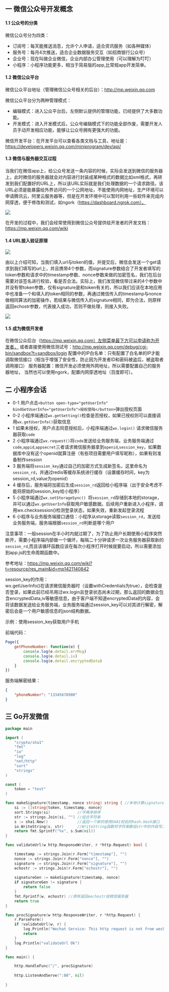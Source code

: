 ## 一 微信公众号开发概念

#### 1.1 公众号的分类

微信公众号分为四类：
- 订阅号：每天能推送消息，允许个人申请，适合资讯服务（如各种媒体）
- 服务号：每月4次推送，适合企业数据服务交互（如招商银行公众号）
- 企业号：现在叫做企业微信，企业内部办公管理使用（可以理解为叮叮）
- 小程序：小程序功能更多，相当于简易版的app,比常规app开发简单。

#### 1.2 微信公众平台

微信公众平台地址（管理微信公众号相关的后台）：http://mp.weixin.qq.com   

微信公众平台分为两种管理模式：
- 编辑模式：进入公众平台后，左侧默认提供的管理功能，已经提供了大多数功能。
- 开发模式：进入开发模式后，公众号编辑模式下的功能全部作废，需要开发人员手动开发相应功能，能够让公众号拥有更强大的功能。

微信开发平台：在开发平台可以查看各类文档与工具，地址是：https://developers.weixin.qq.com/miniprogram/dev/api/   

#### 1.3 微信与服务器交互过程

当我们在微信app上，给公众号发送一条内容的时候，实际会发送到微信的服务器上，此时微信的服务器就会对内容进行封装成某种格式的数据比如xml格式，再转发到我们配置好的URL上，所以该URL实际就是我们处理数据的一个请求路径。该URL必须是能暴露给外界访问的一个公网地址，不能使用内网地址，生产环境可以申请腾讯云，阿里云服务器等，但是在开发环境中可以暂时利用一些软件来完成内网穿透，便于修改和测试，如ngork（https://dashboard.ngrok.com）。

![](../images/go/wx-01.png)  

在开发的过程中，我们会经常使用到微信公众号提供给开发者的开发文档：https://mp.weixin.qq.com/wiki

#### 1.4 URL接入验证原理

![](https://raw.githubusercontent.com/overnote/over-golang/master/images/go/wx-01.png)  

由以上介绍可知，当我们填入url与token的值，并提交后，微信会发送一个get请求到我们填写的url上，并且携带4个参数，而signature参数结合了开发者填写的token参数和请求中的timestamp参数、nonce参数来做的加密签名，我们在后台需要对该签名进行校验，看是否合法。实际上，我们发现微信带过来的4个参数中并没有带token参数，仅有signature是和token有关的，所以我们应该在本地应用中也准备一个和填入的token相同的参数，再通过微信传入的timestamp与nonce做相同算法的加密操作，若结果与微信传入的signature相同，即为合法，则原样返回echostr参数，代表接入成功，否则不做处理，则接入失败。  

![](https://raw.githubusercontent.com/overnote/over-golang/master/images/go/wx-03.png)

#### 1.5 成为微信开发者

在微信公众后台（https://mp.weixin.qq.com）左侧菜单最下方可以申请称为开发者，
或者直接使用微信测试号：http://mp.weixin.qq.com/debug/cgi-bin/sandbox?t=sandbox/login
配置中的IP白名单：只有配置了白名单的IP才能调取微信接口（相当于增强了安全性，防止因为开发者ID和密码被盗后，被盗取者调用接口）
服务器配置：微信开发必须使用外网地址，所以需要配置自己的服务器地址，
当然也可以使用ngork，配置内网穿透地址（百度即可）。

## 二 小程序会话

- 0-1 用户点击`<button open-type="getUserInfo" bindGetUserInfo="getUserInfo">授权登陆</button>`弹出授权页面
- 0-2 小程序端通过`wx.getSetting()`检查是否授权，如果已授权则可以直接调用`wx.getUserInfo()`获取信息
- 1 如果未授权，用户点击同意授权后，小程序端通过`wx.login()` 请求微信服务器获取`code`
- 2 小程序端通过`wx.request()`将`code`发送给业务服务端，业务服务端通过`code`,`appid`,`appsecret`三者请求微信服务器拿到`openid`,`session_key`，如果数据库中没有这个openid就算注册（有些项目需要用户填写昵称），如果有则准备制作session
- 3 服务端将`session_key`通过自己的加密方式生成新签名，这里命名为`session_rd`，并通过redis等缓存系统进行缓存（设置缓存时间，key为session_rd,value为openid）
- 4 缓存后，服务端将加密后生成`session_rd`返回给小程序端（出于安全考虑不能将原始的session_key给小程序）
- 5 小程序端通过`wx.setStorageSync() `将`session_rd`存储到本地的storage，并可以通过`wx.getUserInfo`获取用户敏感数据。后续用户重新进入小程序，调用wx.checksession()检测登录状态，如果失效，重新发起登录流程
- 6 小程序与业务服务端接口通信：小程序从storage读取`session_rd`，发送给业务服务端，服务端根据`session_rd`判断是哪个用户

注意事项：一般session在半小时内就过期了，为了防止用户长期使用小程序突然断开，需要小程序端内部做一个循环，每隔二十分钟请求一次业务服务器获取新的`session_rd`,而且该循环函数应该在每次小程序打开时候就要启动，所以需要添加到app.js的生命周期函数中。

参考地址：https://mp.weixin.qq.com/wiki?t=resource/res_main&id=mp1421140842


session_key的作用：  
wx.getUserInfo()在请求微信服务器时（设置withCredentials为true），会检查是否登录，如果此前已经吊用过wx.login且登录状态尚未过期，那么返回的数据会包含encryptedData,iv等敏感信息，由于客户端不知道encryptedData的内容，会将该数据发送给业务服务端，业务服务端通过session_key可以对其进行解密，解密后会是一个用户敏感信息的json结构数据。  

示例：使用session_key获取用户手机  

前端代码：
```js
Page({
    getPhoneNumber: function(e) {
        console.log(e.detail.errMsg)
        console.log(e.detail.iv)
        console.log(e.detail.encryptedData)
    }
})
```
服务端解密结果：
```json
{
    "phoneNumber": "13345678900"
}
```

## 三 Go开发微信

```go
package main

import (
    "crypto/sha1"
    "fmt"
    "io"
    "log"
    "net/http"
    "sort"
    "strings"
)

const (
    token = "test" 
)

func makeSignature(timestamp, nonce string) string { //本地计算signature
    si := []string{token, timestamp, nonce}
    sort.Strings(si)            //字典序排序
    str := strings.Join(si, "") //组合字符串
    s := sha1.New()             //返回一个新的使用SHA1校验的hash.Hash接口
    io.WriteString(s, str)      //WriteString函数将字符串数组str中的内容写入到s中
    return fmt.Sprintf("%x", s.Sum(nil))
}

func validateUrl(w http.ResponseWriter, r *http.Request) bool {

    timestamp := strings.Join(r.Form["timestamp"], "")
    nonce := strings.Join(r.Form["nonce"], "")
    signature := strings.Join(r.Form["signature"], "")
	echostr := strings.Join(r.Form["echostr"], "")
	
    signatureGen := makeSignature(timestamp, nonce)
    if signatureGen != signature {
        return false
    }
    fmt.Fprintf(w, echostr) //原样返回eechostr给微信服务器
    return true
}

func procSignature(w http.ResponseWriter, r *http.Request) {
    r.ParseForm()
    if !validateUrl(w, r) {
        log.Println("Wechat Service: This http request is not from wechat platform")
        return
    }
    log.Println("validateUrl Ok")
}

func main() {

	http.HandleFunc("/", procSignature)
	
	http.ListenAndServe(":80", nil)
	
}
```